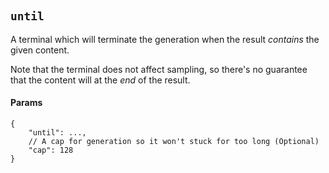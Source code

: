 #

## `until`

A terminal which will terminate the generation when the result *contains* the given content.

Note that the terminal does not affect sampling, so there's no guarantee that the content will at the *end* of the result.

#### Params

```jsonc
{
    "until": ...,
    // A cap for generation so it won't stuck for too long (Optional)
    "cap": 128
}
```
